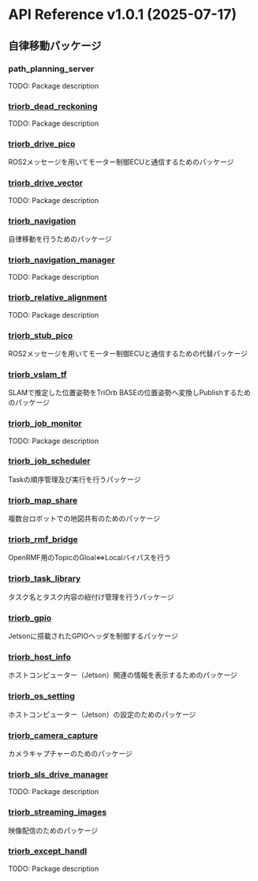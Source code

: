 # API Reference v1.0.1 (2025-07-17)

## 自律移動パッケージ

### path_planning_server
TODO: Package description
### [triorb_dead_reckoning](./triorb_drive/triorb_dead_reckoning/README.md)
TODO: Package description
### [triorb_drive_pico](./triorb_drive/triorb_drive_pico/README.md)
ROS2メッセージを用いてモーター制御ECUと通信するためのパッケージ
### [triorb_drive_vector](./triorb_drive/triorb_drive_vector/README.md)
TODO: Package description
### [triorb_navigation](./triorb_drive/triorb_navigation/README.md)
自律移動を行うためのパッケージ
### [triorb_navigation_manager](./triorb_drive/triorb_navigation_manager/README.md)
TODO: Package description
### [triorb_relative_alignment](./triorb_drive/triorb_relative_alignment/README.md)
TODO: Package description
### [triorb_stub_pico](./triorb_drive/triorb_stub_pico/README.md)
ROS2メッセージを用いてモーター制御ECUと通信するための代替パッケージ
### [triorb_vslam_tf](./triorb_drive/triorb_vslam_tf/README.md)
SLAMで推定した位置姿勢をTriOrb BASEの位置姿勢へ変換しPublishするためのパッケージ
### [triorb_job_monitor](./triorb_fleet/triorb_job_monitor/README.md)
TODO: Package description
### [triorb_job_scheduler](./triorb_fleet/triorb_job_scheduler/README.md)
Taskの順序管理及び実行を行うパッケージ
### [triorb_map_share](./triorb_fleet/triorb_map_share/README.md)
複数台ロボットでの地図共有のためのパッケージ
### [triorb_rmf_bridge](./triorb_fleet/triorb_rmf_bridge/README.md)
OpenRMF用のTopicのGloal⇔Localバイパスを行う
### [triorb_task_library](./triorb_fleet/triorb_task_library/README.md)
 タスク名とタスク内容の紐付け管理を行うパッケージ
### [triorb_gpio](./triorb_os/triorb_gpio/README.md)
Jetsonに搭載されたGPIOヘッダを制御するパッケージ
### [triorb_host_info](./triorb_os/triorb_host_info/README.md)
ホストコンピューター（Jetson）関連の情報を表示するためのパッケージ
### [triorb_os_setting](./triorb_os/triorb_os_setting/README.md)
ホストコンピューター（Jetson）の設定のためのパッケージ
### [triorb_camera_capture](./triorb_sensor/triorb_camera_capture/README.md)
カメラキャプチャーのためのパッケージ
### [triorb_sls_drive_manager](./triorb_sensor/triorb_sls_drive_manager/README.md)
TODO: Package description
### [triorb_streaming_images](./triorb_sensor/triorb_streaming_images/README.md)
映像配信のためのパッケージ
### [triorb_except_handl](./triorb_service/triorb_except_handl/README.md)
TODO: Package description
